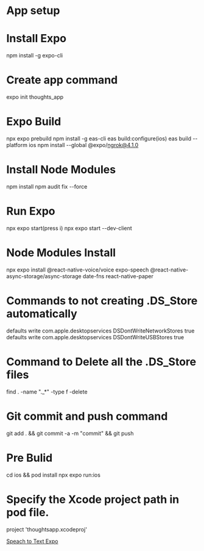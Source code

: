 # App setup

# Install Expo
npm install -g expo-cli

# Create app command
expo init thoughts_app

# Expo Build
npx expo prebuild
npm install -g eas-cli
eas build:configure(ios)
eas build --platform ios
npm install --global @expo/ngrok@4.1.0

# Install Node Modules
npm install
npm audit fix --force

# Run Expo
npx expo start(press i)
npx expo start --dev-client

# Node Modules Install
npx expo install @react-native-voice/voice expo-speech @react-native-async-storage/async-storage date-fns react-native-paper

# Commands to not creating .DS_Store automatically
defaults write com.apple.desktopservices DSDontWriteNetworkStores true
defaults write com.apple.desktopservices DSDontWriteUSBStores true

# Command to Delete all the .DS_Store files
find . -name "._*" -type f -delete

# Git commit and push command
git add . && git commit -a -m "commit" && git push

# Pre Bulid
cd ios && pod install
npx expo run:ios

# Specify the Xcode project path in pod file.
project 'thoughtsapp.xcodeproj'

[Speach to Text Expo](https://github.com/jamsch/expo-speech-recognition)
